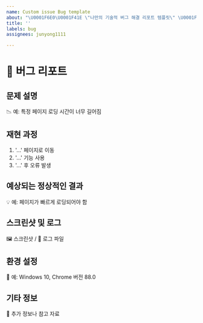 ```yaml
---
name: Custom issue Bug template
about: "\U0001F6E0️\U0001F41E \"나만의 기술적 버그 해결 리포트 템플릿\" \U0001F4CA\U0001F527"
title: ''
labels: bug
assignees: junyong1111

---
```


# 🐞 버그 리포트

## 문제 설명
<!-- 발생한 버그에 대한 상세한 설명 -->
📉 예: 특정 페이지 로딩 시간이 너무 길어짐

## 재현 과정
<!-- 문제를 재현하기 위한 단계 -->
1. '...' 페이지로 이동
2. '...' 기능 사용
3. '...' 후 오류 발생

## 예상되는 정상적인 결과
<!-- 정상적인 상황에서 기대되는 결과 설명 -->
💡 예: 페이지가 빠르게 로딩되어야 함

## 스크린샷 및 로그
<!-- 문제를 보여주는 스크린샷 또는 로그 파일 첨부 -->
🖼️ 스크린샷 / 📜 로그 파일

## 환경 설정
<!-- 문제가 발생한 환경(운영체제, 브라우저 등)에 대한 정보 -->
🔧 예: Windows 10, Chrome 버전 88.0

## 기타 정보
<!-- 문제 해결에 도움이 될 수 있는 기타 유용한 정보 -->
📎 추가 정보나 참고 자료
